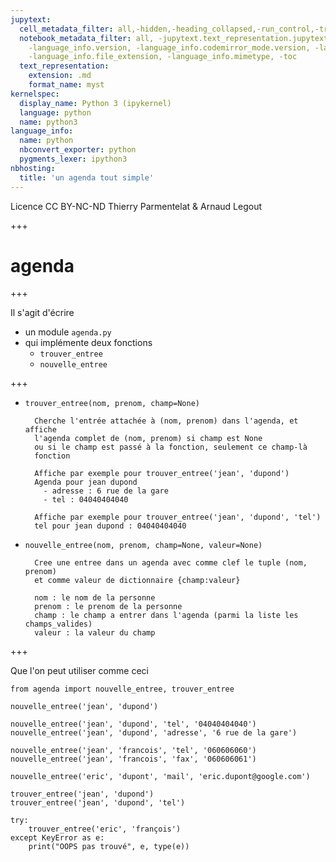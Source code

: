 ```yaml
---
jupytext:
  cell_metadata_filter: all,-hidden,-heading_collapsed,-run_control,-trusted
  notebook_metadata_filter: all, -jupytext.text_representation.jupytext_version, -jupytext.text_representation.format_version,
    -language_info.version, -language_info.codemirror_mode.version, -language_info.codemirror_mode,
    -language_info.file_extension, -language_info.mimetype, -toc
  text_representation:
    extension: .md
    format_name: myst
kernelspec:
  display_name: Python 3 (ipykernel)
  language: python
  name: python3
language_info:
  name: python
  nbconvert_exporter: python
  pygments_lexer: ipython3
nbhosting:
  title: 'un agenda tout simple'
---
```


<div class="licence">
<span>Licence CC BY-NC-ND</span>
<span>Thierry Parmentelat &amp; Arnaud Legout</span>
</div>

+++

# agenda

+++

Il s'agit d'écrire

* un module `agenda.py`
* qui implémente deux fonctions
  * `trouver_entree`
  * `nouvelle_entree`

+++

* `trouver_entree(nom, prenom, champ=None)`

        Cherche l'entrée attachée à (nom, prenom) dans l'agenda, et affiche
        l'agenda complet de (nom, prenom) si champ est None
        ou si le champ est passé à la fonction, seulement ce champ-là
        fonction

        Affiche par exemple pour trouver_entree('jean', 'dupond')
        Agenda pour jean dupond
          - adresse : 6 rue de la gare
          - tel : 04040404040

        Affiche par exemple pour trouver_entree('jean', 'dupond', 'tel')
        tel pour jean dupond : 04040404040

* `nouvelle_entree(nom, prenom, champ=None, valeur=None)`

        Cree une entree dans un agenda avec comme clef le tuple (nom, prenom)
        et comme valeur de dictionnaire {champ:valeur}

        nom : le nom de la personne
        prenom : le prenom de la personne
        champ : le champ a entrer dans l'agenda (parmi la liste les champs_valides)
        valeur : la valeur du champ

+++

Que l'on peut utiliser comme ceci

```{code-cell} ipython3
from agenda import nouvelle_entree, trouver_entree

nouvelle_entree('jean', 'dupond')
```

```{code-cell} ipython3
nouvelle_entree('jean', 'dupond', 'tel', '04040404040')
nouvelle_entree('jean', 'dupond', 'adresse', '6 rue de la gare')
```

```{code-cell} ipython3
nouvelle_entree('jean', 'francois', 'tel', '060606060')
nouvelle_entree('jean', 'francois', 'fax', '060606061')
```

```{code-cell} ipython3
nouvelle_entree('eric', 'dupont', 'mail', 'eric.dupont@google.com')
```

```{code-cell} ipython3
trouver_entree('jean', 'dupond')
trouver_entree('jean', 'dupond', 'tel')
```

```{code-cell} ipython3
try:
    trouver_entree('eric', 'françois')
except KeyError as e:
    print("OOPS pas trouvé", e, type(e))
```
